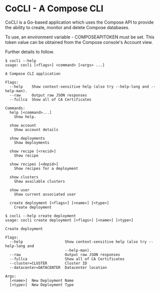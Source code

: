 # CoCLI - A Compose CLI

CoCLI is a Go-based application which uses the Compose API to provide the ability
to create, monitor and delete Compose databases.

To use, an environment variable - COMPOSEAPITOKEN must be set. This token value
can be obtained from the Compose console's Account view.

Further details to follow.

```
$ cocli --help
usage: cocli [<flags>] <command> [<args> ...]

A Compose CLI application

Flags:
  --help    Show context-sensitive help (also try --help-long and --help-man).
  --raw     Output raw JSON responses
  --fullca  Show all of CA Certificates

Commands:
  help [<command>...]
    Show help.

  show account
    Show account details

  show deployments
    Show deployments

  show recipe [<recid>]
    Show recipe

  show recipes [<depid>]
    Show recipes for a deployment

  show clusters
    Show available clusters

  show user
    Show current associated user

  create deployment [<flags>] [<name>] [<type>]
    Create deployment

$ cocli --help create deployment
usage: cocli create deployment [<flags>] [<name>] [<type>]

Create deployment

Flags:
  --help                   Show context-sensitive help (also try --help-long and
                           --help-man).
  --raw                    Output raw JSON responses
  --fullca                 Show all of CA Certificates
  --cluster=CLUSTER        Cluster ID
  --datacenter=DATACENTER  Datacenter location

Args:
  [<name>]  New Deployment Name
  [<type>]  New Deployment Type

```
